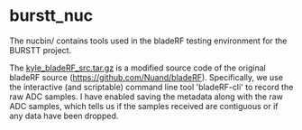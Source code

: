 # burstt_nuc

The nucbin/ contains tools used in the bladeRF testing environment for the BURSTT project.

The [kyle_bladeRF_src.tar.gz]([url](https://drive.google.com/file/d/18uhRUc8o6Dia2FSuN7r5pTYUrYXkgiRO/view?usp=sharing)) is a modified source code of the original bladeRF source (https://github.com/Nuand/bladeRF). Specifically, we use the interactive (and scriptable) command line tool 'bladeRF-cli' to record the raw ADC samples. I have enabled saving the metadata along with the raw ADC samples, which tells us if the samples received are contiguous or if any data have been dropped.
